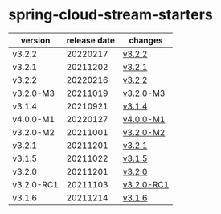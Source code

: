 # spring-cloud-stream-starters	


|version|release date|changes|
|---|---|---|
|v3.2.2|20220217|[v3.2.2](./v3.2.2-20220217.md)|
|v3.2.1|20211202|[v3.2.1](./v3.2.1-20211202.md)|
|v3.2.2|20220216|[v3.2.2](./v3.2.2-20220216.md)|
|v3.2.0-M3|20211019|[v3.2.0-M3](./v3.2.0-M3-20211019.md)|
|v3.1.4|20210921|[v3.1.4](./v3.1.4-20210921.md)|
|v4.0.0-M1|20220127|[v4.0.0-M1](./v4.0.0-M1-20220127.md)|
|v3.2.0-M2|20211001|[v3.2.0-M2](./v3.2.0-M2-20211001.md)|
|v3.2.1|20211201|[v3.2.1](./v3.2.1-20211201.md)|
|v3.1.5|20211022|[v3.1.5](./v3.1.5-20211022.md)|
|v3.2.0|20211201|[v3.2.0](./v3.2.0-20211201.md)|
|v3.2.0-RC1|20211103|[v3.2.0-RC1](./v3.2.0-RC1-20211103.md)|
|v3.1.6|20211214|[v3.1.6](./v3.1.6-20211214.md)|
